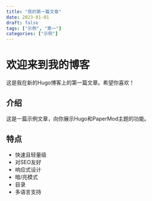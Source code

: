 ```yaml
---
title: "我的第一篇文章"
date: 2023-01-01
draft: false
tags: ["示例", "第一"]
categories: ["示例"]
---
```


# 欢迎来到我的博客

这是我在新的Hugo博客上的第一篇文章。希望你喜欢！

## 介绍

这是一篇示例文章，向你展示Hugo和PaperMod主题的功能。

## 特点

- 快速且轻量级
- 对SEO友好
- 响应式设计
- 暗/亮模式
- 目录
- 多语言支持

